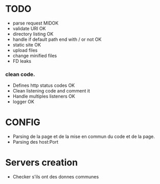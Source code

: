 # TODO
 - parse request MIDOK
 - validate URI OK
 - directory listing OK
 - handle if default path end with / or not OK
 - static site OK
 - upload files
 - change minified files
 - FD leaks

### clean code.
 - Defines http status codes                OK
 - Clean listening code and comment it
 - Handle multiples listeners				OK
 - logger									OK



# CONFIG
 - Parsing de la page et de la mise en commun du code et de la page.
 - Parsing des host:Port

# Servers creation
 - Checker s'ils ont des donnes communes
